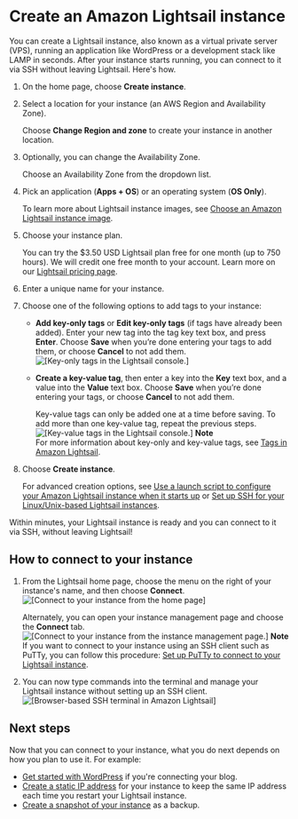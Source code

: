 # Create an Amazon Lightsail instance<a name="how-to-create-amazon-lightsail-instance-virtual-private-server-vps"></a>

You can create a Lightsail instance, also known as a virtual private server \(VPS\), running an application like WordPress or a development stack like LAMP in seconds\. After your instance starts running, you can connect to it via SSH without leaving Lightsail\. Here's how\.

1. On the home page, choose **Create instance**\.

1. Select a location for your instance \(an AWS Region and Availability Zone\)\.

   Choose **Change Region and zone** to create your instance in another location\.

1. Optionally, you can change the Availability Zone\.

   Choose an Availability Zone from the dropdown list\.

1. Pick an application \(**Apps \+ OS**\) or an operating system \(**OS Only**\)\.

   To learn more about Lightsail instance images, see [Choose an Amazon Lightsail instance image](compare-options-choose-lightsail-instance-image.md)\.

1. Choose your instance plan\.

   You can try the $3\.50 USD Lightsail plan free for one month \(up to 750 hours\)\. We will credit one free month to your account\. Learn more on our [Lightsail pricing page](http://www.amazonlightsail.com/pricing/)\.

1. Enter a unique name for your instance\.

1. Choose one of the following options to add tags to your instance:
   + **Add key\-only tags** or **Edit key\-only tags** \(if tags have already been added\)\. Enter your new tag into the tag key text box, and press **Enter**\. Choose **Save** when you’re done entering your tags to add them, or choose **Cancel** to not add them\.  
![\[Key-only tags in the Lightsail console.\]](https://d9yljz1nd5001.cloudfront.net/en_us/cfefe1b500656f5beb2491eaf820d8f4/images/amazon-lightsail-key-only-tags.png)
   + **Create a key\-value tag**, then enter a key into the **Key** text box, and a value into the **Value** text box\. Choose **Save** when you’re done entering your tags, or choose **Cancel** to not add them\.

     Key\-value tags can only be added one at a time before saving\. To add more than one key\-value tag, repeat the previous steps\.  
![\[Key-value tags in the Lightsail console.\]](https://d9yljz1nd5001.cloudfront.net/en_us/cfefe1b500656f5beb2491eaf820d8f4/images/amazon-lightsail-key-value-tag.png)
**Note**  
For more information about key\-only and key\-value tags, see [Tags in Amazon Lightsail](amazon-lightsail-tags.md)\.

1. Choose **Create instance**\.

   For advanced creation options, see [Use a launch script to configure your Amazon Lightsail instance when it starts up](lightsail-how-to-configure-server-additional-data-shell-script.md) or [Set up SSH for your Linux/Unix\-based Lightsail instances](lightsail-how-to-set-up-ssh.md)\.

Within minutes, your Lightsail instance is ready and you can connect to it via SSH, without leaving Lightsail\!

## How to connect to your instance<a name="create-an-instance-connect-to-your-instance"></a>

1. From the Lightsail home page, choose the menu on the right of your instance's name, and then choose **Connect**\.  
![\[Connect to your instance from the home page\]](https://d9yljz1nd5001.cloudfront.net/en_us/cfefe1b500656f5beb2491eaf820d8f4/images/amazon-lightsail-connect-to-your-instance.png)

   Alternately, you can open your instance management page and choose the **Connect** tab\.  
![\[Connect to your instance from the instance management page.\]](https://d9yljz1nd5001.cloudfront.net/en_us/cfefe1b500656f5beb2491eaf820d8f4/images/amazon-lightsail-connect-to-your-instance-from-instance-management-page.png)
**Note**  
If you want to connect to your instance using an SSH client such as PuTTy, you can follow this procedure: [Set up PuTTy to connect to your Lightsail instance](lightsail-how-to-set-up-putty-to-connect-using-ssh.md)\.

1. You can now type commands into the terminal and manage your Lightsail instance without setting up an SSH client\.  
![\[Browser-based SSH terminal in Amazon Lightsail\]](https://d9yljz1nd5001.cloudfront.net/en_us/cfefe1b500656f5beb2491eaf820d8f4/images/amazon-lightsail-bitnami-terminal-window.png)

## Next steps<a name="create-an-instance-next-steps"></a>

Now that you can connect to your instance, what you do next depends on how you plan to use it\. For example:
+ [Get started with WordPress](getting-started-with-wordpress-and-lightsail.md) if you're connecting your blog\.
+ [Create a static IP address](lightsail-create-static-ip.md) for your instance to keep the same IP address each time you restart your Lightsail instance\.
+ [Create a snapshot of your instance](lightsail-how-to-create-a-snapshot-of-your-instance.md) as a backup\.